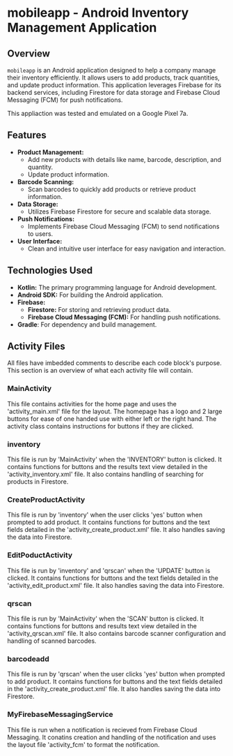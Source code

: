 # mobileapp - Android Inventory Management Application

## Overview

`mobileapp` is an Android application designed to help a company manage their inventory efficiently. It allows users to add products, track quantities, and update product information. This application leverages Firebase for its backend services, including Firestore for data storage and Firebase Cloud Messaging (FCM) for push notifications.

This appliaction was tested and emulated on a Google Pixel 7a.

## Features

*   **Product Management:**
    *   Add new products with details like name, barcode, description, and quantity.
    *   Update product information.
*   **Barcode Scanning:**
    *   Scan barcodes to quickly add products or retrieve product information.
*   **Data Storage:**
    *   Utilizes Firebase Firestore for secure and scalable data storage.
*   **Push Notifications:**
    *   Implements Firebase Cloud Messaging (FCM) to send notifications to users.
*   **User Interface:**
    *   Clean and intuitive user interface for easy navigation and interaction.

## Technologies Used

*   **Kotlin:** The primary programming language for Android development.
*   **Android SDK:** For building the Android application.
*   **Firebase:**
    *   **Firestore:** For storing and retrieving product data.
    *   **Firebase Cloud Messaging (FCM):** For handling push notifications.
* **Gradle**: For dependency and build management.


## Activity Files

All files have imbedded comments to describe each code block's purpose. This section is an overview of what each activity file will contain.

### MainActivity

This file contains activities for the home page and uses the 'activity_main.xml' file for the layout. The homepage has a logo and 2 large buttons for ease of one handed use with either left or the right hand.
The activity class contains instructions for buttons if they are clicked.

### inventory

This file is run by 'MainActivity' when the 'INVENTORY' button is clicked. It contains functions for buttons and the results text view
detailed in the 'activity_inventory.xml' file. It also contains handling of searching for products in Firestore.

### CreateProductActivity

This file is run by 'inventory' when the user clicks 'yes' button when prompted to add product. It contains functions for buttons and the text fields
detailed in the 'activity_create_product.xml' file. It also handles saving the data into Firestore.

### EditPoductActivity

This file is run by 'inventory' and 'qrscan' when the 'UPDATE' button is clicked. It contains functions for buttons and the text fields
detailed in the 'activity_edit_product.xml' file. It also handles saving the data into Firestore.


### qrscan

This file is run by 'MainActivity' when the 'SCAN' button is clicked. It contains functions for buttons and results text view detailed
in the 'activity_qrscan.xml' file. It also contains barcode scanner configuration and handling of scanned barcodes.

### barcodeadd 

This file is run by 'qrscan' when the user clicks 'yes' button when prompted to add product. It contains functions for buttons and the text fields
detailed in the 'activity_create_product.xml' file. It also handles saving the data into Firestore.

### MyFirebaseMessagingService

This file is run when a notification is recieved from Firebase Cloud Messaging. It conatins creation and handling of the notification and uses the 
layout file 'activity_fcm' to format the notification.
